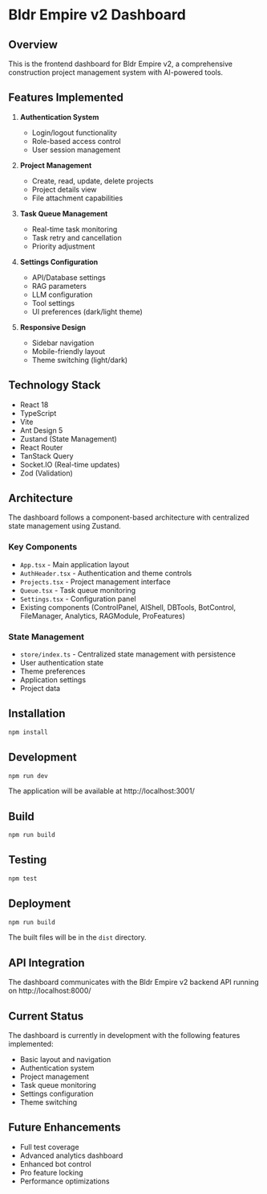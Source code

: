 # Bldr Empire v2 Dashboard

## Overview

This is the frontend dashboard for Bldr Empire v2, a comprehensive construction project management system with AI-powered tools.

## Features Implemented

1. **Authentication System**
   - Login/logout functionality
   - Role-based access control
   - User session management

2. **Project Management**
   - Create, read, update, delete projects
   - Project details view
   - File attachment capabilities

3. **Task Queue Management**
   - Real-time task monitoring
   - Task retry and cancellation
   - Priority adjustment

4. **Settings Configuration**
   - API/Database settings
   - RAG parameters
   - LLM configuration
   - Tool settings
   - UI preferences (dark/light theme)

5. **Responsive Design**
   - Sidebar navigation
   - Mobile-friendly layout
   - Theme switching (light/dark)

## Technology Stack

- React 18
- TypeScript
- Vite
- Ant Design 5
- Zustand (State Management)
- React Router
- TanStack Query
- Socket.IO (Real-time updates)
- Zod (Validation)

## Architecture

The dashboard follows a component-based architecture with centralized state management using Zustand.

### Key Components

- `App.tsx` - Main application layout
- `AuthHeader.tsx` - Authentication and theme controls
- `Projects.tsx` - Project management interface
- `Queue.tsx` - Task queue monitoring
- `Settings.tsx` - Configuration panel
- Existing components (ControlPanel, AIShell, DBTools, BotControl, FileManager, Analytics, RAGModule, ProFeatures)

### State Management

- `store/index.ts` - Centralized state management with persistence
- User authentication state
- Theme preferences
- Application settings
- Project data

## Installation

```bash
npm install
```

## Development

```bash
npm run dev
```

The application will be available at http://localhost:3001/

## Build

```bash
npm run build
```

## Testing

```bash
npm test
```

## Deployment

```bash
npm run build
```

The built files will be in the `dist` directory.

## API Integration

The dashboard communicates with the Bldr Empire v2 backend API running on http://localhost:8000/

## Current Status

The dashboard is currently in development with the following features implemented:
- Basic layout and navigation
- Authentication system
- Project management
- Task queue monitoring
- Settings configuration
- Theme switching

## Future Enhancements

- Full test coverage
- Advanced analytics dashboard
- Enhanced bot control
- Pro feature locking
- Performance optimizations